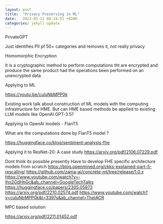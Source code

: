 ```yaml
---
layout: post
title:  "Privacy Preserving in ML"
date:   2023-05-11 08:24:51 +0200
categories: jekyll update
---
```



PrivateGPT

Just identifies PII pf 50+ categories and removes it, not really privacy

Homomorphic Encryption

It is a cryptographic method to perform computations tht are encrypted and produce 
the same product had the operations been performed on an unencrypted data

Applying to ML 

https://youtu.be/culuNbMPP0k

Existing work talk about construction of ML models with the computing infrastructure for 
HME. But can HME based methods be applied to existing LLM models like OpenAI GPT-3.5?

Applying to OpenAI models - FlanT5

What are the computations done by FlanT5 model ?

https://huggingface.co/blog/sentiment-analysis-fhe


Applying it to ResNet-20: A case study
https://arxiv.org/pdf/2106.07229.pdf

Dont think its possible presently
Have to develop FHE specific architecture models from scratch
https://blog.openmined.org/ckks-explained-part-5-rescaling/
https://github.com/zama-ai/concrete-ml/tree/release/1.0.x
https://www.youtube.com/watch?v=-lhn2GdHhGc&ab_channel=GoogleTechTalks
https://huggingface.co/papers/2305.05973
https://arxiv.org/pdf/2210.02574.pdf
https://www.youtube.com/watch?v=culuNbMPP0k&t=3397s&ab_channel=TheIACR


MPC based solution


https://arxiv.org/pdf/2211.01452.pdf


